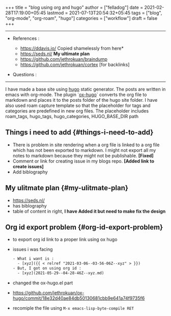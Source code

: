 +++
title = "blog using org and hugo"
author = ["felladog"]
date = 2021-02-28T17:19:00+05:45
lastmod = 2021-07-13T20:54:32+05:45
tags = ["blog", "org-mode", "org-roam", "hugo"]
categories = ["workflow"]
draft = false
+++

---

-   References :
    -   <https://ddavis.io/>  Copied shamelessly from here\*
    -   <https://seds.nl/>  **My ultimate plan**
    -   <https://github.com/jethrokuan/braindump>
    -   <https://github.com/jethrokuan/cortex> [for backlinks]

-   Questions :

---

I have made a base site using [hugo](https://gohugo.io/) static generator.
The posts are written in emacs with org-mode. The plugin \`[ox-hugo](https://ox-hugo.scripter.co/)\` converts the org file to markdown and places it to the posts folder of the hugo site folder.
I have also used roam capture template so that the placeholder for tags and categories are predefined in new org files.
The placeholder includes roam\_tags, hugo\_tags, hugo\_categories, HUGO\_BASE\_DIR path


## Things i need to add {#things-i-need-to-add}

-   There is problem in site rendering when a org file is linked to a org file which has not been exported to markdown. I might not export all my notes to markdown because they might not be publishable. **[Fixed]**
-   Comment or link for creating issue in my blogs repo. **[Added link to create issues]**
-   Add biblography


## My ulitmate plan {#my-ulitmate-plan}

-   <https://seds.nl/>
-   has biblography
-   table of content in right, **I have Added it but need to make fix the design**


## Org id export problem {#org-id-export-problem}

-   to export org id link to a proper link using ox hugo
-   issues i was facing

    ```latex
    ​- What i want is :
    ​  - [xyz]({{ < relref "2021-03-06--03-56-06Z--xyz" > }})
    ​- But, I got on using org id :
    ​  - [xyz](2021-05-29--04-28-46Z--xyz.md)
    ```
-   changed the ox-hugo.el part
-   <https://github.com/jethrokuan/ox-hugo/commit/18e32d40ae84db50130681cbb9e641a74f9735f6>
-   recomiple the file using `M-x emacs-lisp-byte-compile RET`